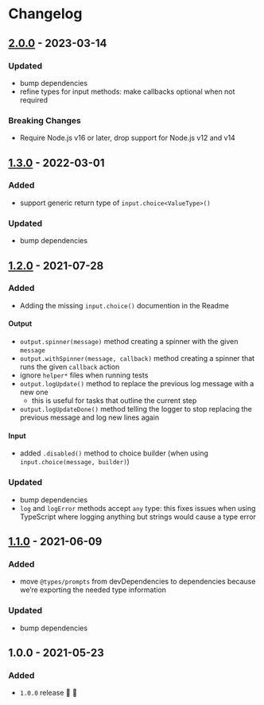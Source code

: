 # Changelog


## [2.0.0](https://github.com/supercharge/console-io/compare/v1.3.0...v2.0.0) - 2023-03-14

### Updated
- bump dependencies
- refine types for input methods: make callbacks optional when not required

### Breaking Changes
- Require Node.js v16 or later, drop support for Node.js v12 and v14


## [1.3.0](https://github.com/supercharge/console-io/compare/v1.2.0...v1.3.0) - 2022-03-01

### Added
- support generic return type of `input.choice<ValueType>()`

### Updated
- bump dependencies


## [1.2.0](https://github.com/supercharge/console-io/compare/v1.1.0...v1.2.0) - 2021-07-28

### Added
- Adding the missing `input.choice()` documention in the Readme

#### Output
- `output.spinner(message)` method creating a spinner with the given `message`
- `output.withSpinner(message, callback)` method creating a spinner that runs the given `callback` action
- ignore `helper*` files when running tests
- `output.logUpdate()` method to replace the previous log message with a new one
  - this is useful for tasks that outline the current step
- `output.logUpdateDone()` method telling the logger to stop replacing the previous message and log new lines again

#### Input
- added `.disabled()` method to choice builder (when using `input.choice(message, builder)`)


### Updated
- bump dependencies
- `log` and `logError` methods accept `any` type: this fixes issues when using TypeScript where logging anything but strings would cause a type error


## [1.1.0](https://github.com/supercharge/console-io/compare/v1.0.0...v1.1.0) - 2021-06-09

### Added
- move `@types/prompts` from devDependencies to dependencies because we’re exporting the needed type information

### Updated
- bump dependencies


## 1.0.0 - 2021-05-23

### Added
- `1.0.0` release 🚀 🎉
